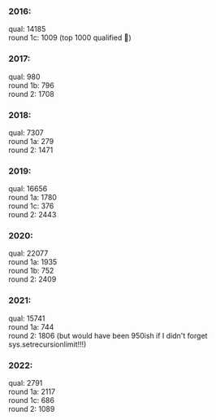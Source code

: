 ### 2016:
qual: 14185  
round 1c: 1009 (top 1000 qualified 😬)

### 2017:
qual: 980  
round 1b: 796  
round 2: 1708

### 2018:
qual: 7307  
round 1a: 279  
round 2: 1471

### 2019:
qual: 16656  
round 1a: 1780  
round 1c: 376  
round 2: 2443

### 2020:
qual: 22077  
round 1a: 1935  
round 1b: 752  
round 2: 2409

### 2021:
qual: 15741  
round 1a: 744  
round 2: 1806 (but would have been 950ish if I didn't forget sys.setrecursionlimit!!!)

### 2022:
qual: 2791  
round 1a: 2117  
round 1c: 686  
round 2: 1089
